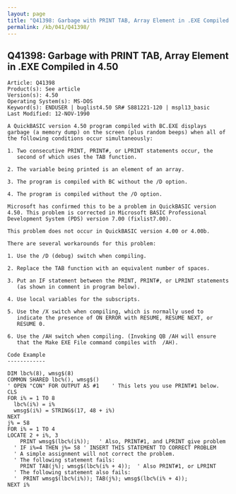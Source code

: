 ```yaml
---
layout: page
title: "Q41398: Garbage with PRINT TAB, Array Element in .EXE Compiled in 4.50"
permalink: /kb/041/Q41398/
---
```


## Q41398: Garbage with PRINT TAB, Array Element in .EXE Compiled in 4.50

	Article: Q41398
	Product(s): See article
	Version(s): 4.50
	Operating System(s): MS-DOS
	Keyword(s): ENDUSER | buglist4.50 SR# S881221-120 | mspl13_basic
	Last Modified: 12-NOV-1990
	
	A QuickBASIC version 4.50 program compiled with BC.EXE displays
	garbage (a memory dump) on the screen (plus random beeps) when all of
	the following conditions occur simultaneously:
	
	1. Two consecutive PRINT, PRINT#, or LPRINT statements occur, the
	   second of which uses the TAB function.
	
	2. The variable being printed is an element of an array.
	
	3. The program is compiled with BC without the /D option.
	
	4. The program is compiled without the /O option.
	
	Microsoft has confirmed this to be a problem in QuickBASIC version
	4.50. This problem is corrected in Microsoft BASIC Professional
	Development System (PDS) version 7.00 (fixlist7.00).
	
	This problem does not occur in QuickBASIC version 4.00 or 4.00b.
	
	There are several workarounds for this problem:
	
	1. Use the /D (debug) switch when compiling.
	
	2. Replace the TAB function with an equivalent number of spaces.
	
	3. Put an IF statement between the PRINT, PRINT#, or LPRINT statements
	   (as shown in comment in program below).
	
	4. Use local variables for the subscripts.
	
	5. Use the /X switch when compiling, which is normally used to
	   indicate the presence of ON ERROR with RESUME, RESUME NEXT, or
	   RESUME 0.
	
	6. Use the /AH switch when compiling. (Invoking QB /AH will ensure
	   that the Make EXE File command compiles with  /AH).
	
	Code Example
	------------
	
	DIM lbc%(8), wmsg$(8)
	COMMON SHARED lbc%(), wmsg$()
	' OPEN "CON" FOR OUTPUT AS #1    ' This lets you use PRINT#1 below.
	CLS
	FOR i% = 1 TO 8
	  lbc%(i%) = i%
	  wmsg$(i%) = STRING$(17, 48 + i%)
	NEXT
	j% = 58
	FOR i% = 1 TO 4
	LOCATE 2 + i%, 3
	    PRINT wmsg$(lbc%(i%));   ' Also, PRINT#1, and LPRINT give problem
	  ' IF i%=4 THEN j%= 58 ' INSERT THIS STATEMENT TO CORRECT PROBLEM
	  ' A simple assignment will not correct the problem.
	  ' The following statement fails:
	    PRINT TAB(j%); wmsg$(lbc%(i% + 4));  ' Also PRINT#1, or LPRINT
	  ' The following statement also fails:
	  '  PRINT wmsg$(lbc%(i%)); TAB(j%); wmsg$(lbc%(i% + 4));
	NEXT i%
